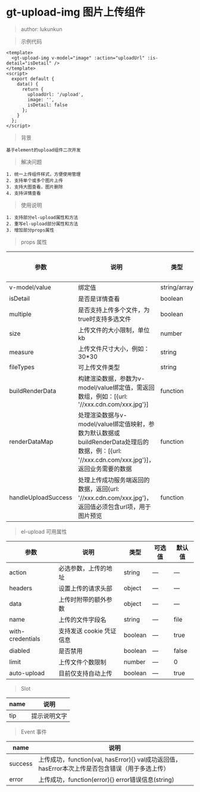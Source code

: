 gt-upload-img 图片上传组件
===
>author: lukunkun

> 示例代码
```
<template>
  <gt-upload-img v-model="image" :action="uploadUrl" :is-detail="isDetail" />
</template>
<script>
  export default {
    data() {
      return {
        uploadUrl: '/upload',
        image: '',
        isDetail: false
      };
    }
  };
</script>

```


> 背景

    基于element的upload组件二次开发

> 解决问题

    1. 统一上传组件样式，方便使用管理
    2. 支持单个或多个图片上传
    3. 支持大图查看，图片删除
    4. 支持详情查看

> 使用说明

    1. 支持部分el-upload属性和方法
    2. 重写el-upload部分属性和方法
    3. 增加部分props属性

> props 属性

| 参数 | 说明 | 类型 | 可选值 | 默认值 |
| --- | --- | --- | --- | --- |
| v-model/value | 绑定值 | string/array | — | — |
| isDetail | 是否是详情查看 | boolean | — | false |
| multiple | 是否支持上传多个文件，为true时支持多选文件 | boolean | — | false |
| size | 上传文件的大小限制，单位kb | number | — | 0 |
| measure | 上传文件尺寸大小，例如：30*30 | string | — | — |
| fileTypes | 可上传文件类型 | string | — | — |
| buildRenderData | 构建渲染数据，参数为v-model/value绑定值，需返回数组，例如：[{url: '//xxx.cdn.com/xxx.jpg'}] | function | — |
| renderDataMap | 处理渲染数据与v-model/value绑定值映射，参数为默认数据或buildRenderData处理后的数据，例：[{url: '//xxx.cdn.com/xxx.jpg'}]，返回业务需要的数据 | function | — |
| handleUploadSuccess | 处理上传成功服务端返回的数据，返回{url: '//xxx.cdn.com/xxx.jpg'}，返回值必须包含url项，用于图片预览 | function | — |

>  el-upload 可用属性

| 参数 | 说明 | 类型 | 可选值 | 默认值 |
| --- | --- | --- | --- | --- |
| action | 必选参数，上传的地址 | string | — | — |
| headers | 设置上传的请求头部 | object | — | — |
| data | 上传时附带的额外参数 | object | — | — |
| name | 上传的文件字段名 | string | — | file |
| with-credentials | 支持发送 cookie 凭证信息 | boolean | — | true |
| diabled | 是否禁用 | boolean | — | false |
| limit | 上传文件个数限制 | number | — | 0 |
| auto-upload | 目前仅支持自动上传 | boolean | — | true |

> Slot

| name | 说明 |
| --- | --- |
| tip | 提示说明文字 |

> Event 事件

| name | 说明 |
| --- | --- |
| success | 上传成功，function(val, hasError){} val成功返回值，hasError本次上传是否包含错误（用于多选上传） |
| error | 上传成功，function(error){} error错误信息(string) |